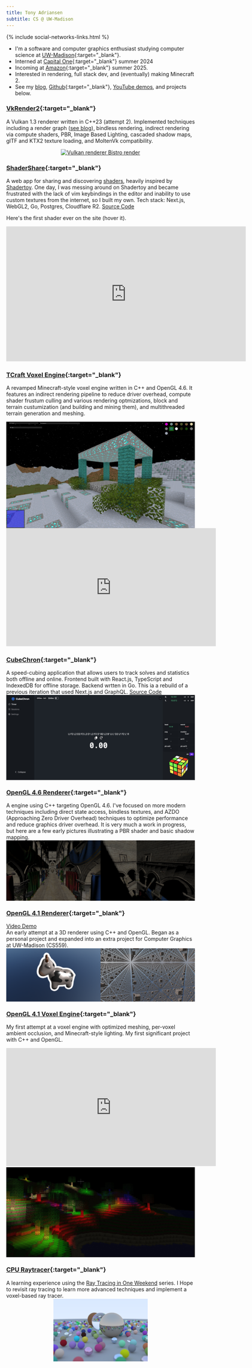 ```yaml
---
title: Tony Adriansen
subtitle: CS @ UW-Madison
---
```


{% include social-networks-links.html %}

- I'm a software and computer graphics enthusiast studying computer science at [UW-Madison](https://cs.wisc.edu){:target="\_blank"}.
- Interned at [Capital One](https://www.capitalone.com/tech/){:target="\_blank"} summer 2024
- Incoming at [Amazon](https://amazon.com){:target="\_blank"} summer 2025.
- Interested in rendering, full stack dev, and (eventually) making Minecraft 2.
- See my [blog](/blog), [Github](https://github.com/tonadr1022){:target="\_blank"}, [YouTube demos](https://www.youtube.com/@tonadr1022), and projects below.

### [VkRender2](https://github.com/tonadr1022/vkrender2){:target="\_blank"}

<p style="margin-top: 0;">
A Vulkan 1.3 renderer written in C++23 (attempt 2). Implemented techniques including a render graph (<a href="/2025-04-21-building-a-vulkan-render-graph/">see blog</a>), bindless rendering, indirect rendering via compute shaders, PBR, Image Based Lighting, cascaded shadow maps, glTF and KTX2 texture loading, and MoltenVk compatibility.
</p>

<a style="display: flex; justify-content: center;" href="https://github.com/tonadr1022/vkrender2">
    <img src="/assets/img/bistro.png" alt="Vulkan renderer Bistro render" >
</a>

### [ShaderShare](https://www.shader-share.com){:target="\_blank"}

<p style="margin: 0;">
A web app for sharing and discovering <a href="https://en.wikipedia.org/wiki/Shader" target="_blank">shaders</a>, heavily inspired by <a href="https://shadertoy.com" target="_blank">Shadertoy</a>. One day, I was messing around on Shadertoy and became frustrated with the lack of vim keybindings in the editor and inability to use custom textures from the internet, so I built my own. Tech stack: Next.js, WebGL2, Go, Postgres, Cloudflare R2. <a href="https://github.com/tonadr1022/shadershare" target="_blank">Source Code</a>
</p>
<p>
Here's the first shader ever on the site (hover it).
</p>

<iframe
  title="Shadershare Player"
  allowfullscreen
  allow="clipboard-write; web-share"
  width="640"
  height="360"
  style="border: none"
  src="https://www.shader-share.com/embed/shader/d16b208f-5e47-4855-987a-fed51782c86a"
></iframe>

### [TCraft Voxel Engine](https://github.com/tonadr1022/TCraft){:target="\_blank"}

<p style="margin-top: 0;">
A revamped Minecraft-style voxel engine written in C++ and OpenGL 4.6. It features an indirect rendering pipeline to reduce driver overhead, compute shader frustum culling and various rendering optmizations, block and terrain custumization (and building and mining them), and multithreaded terrain generation and meshing.
</p>

<a style="display: flex; justify-content: center;" href="https://github.com/tonadr1022/TCraft">
    <img src="/assets/img/tcraft_building.png" alt="TCraft Building" style="">
</a>

<iframe width="560" height="315" src="https://www.youtube.com/embed/videoseries?si=FyFUz2tZl2XnGsub&amp;list=PLHcOWdaLwRvwq5tjGYTkSlascX6TRfaxz" title="YouTube video player" frameborder="0" allow="accelerometer; autoplay; clipboard-write; encrypted-media; gyroscope; picture-in-picture; web-share" referrerpolicy="strict-origin-when-cross-origin" allowfullscreen></iframe>

### [CubeChron](https://cube-chron.com){:target="\_blank"}

<p style="margin: 0;">
A speed-cubing application that allows users to track solves and statistics both offline and online. Frontend built with React.js, TypeScript and IndexedDB for offline storage. Backend wrtten in Go. This ia a rebuild of a previous iteration that used Next.js and GraphQL. <a href="https://github.com/tonadr1022/speed-cube-time" target="_blank">Source Code</a>
</p>

<a style="display: flex; justify-content: center;" href="https://cube-chron.com">
    <img src="/assets/img/cube-chron-small.jpg" alt="CubeChron - Speedcubing timer" style="">
</a>

### [OpenGL 4.6 Renderer](https://github.com/tonadr1022/opengl_modern){:target="\_blank"}

<p style="margin: 0;">
A engine using C++ targeting OpenGL 4.6. I've focused on more modern techniques including direct state access, bindless textures, and AZDO (Approaching Zero Driver Overhead) techniques to optimize performance and reduce graphics driver overhead. It is very much a work in progress, but here are a few early pictures illustrating a PBR shader and basic shadow mapping.
</p>
<a style="display: flex;" class="project" href="https://github.com/tonadr1022/opengl_renderer">
    <img src="/assets/img/Sponza1.png" alt="4.6 Renderer Picture 1" style="width: 50%;">
    <img src="/assets/img/SponzaShadow.png" alt="4.6 Renderer Picture 2" style="width: 50%;">
</a>

### [OpenGL 4.1 Renderer](https://github.com/tonadr1022/opengl_renderer){:target="\_blank"}

<p style="margin: 0;" >
    <a style="margin: 0;" href="https://drive.google.com/file/d/12HNHJjyapD44S-P6WBDA-2trbGszb3au/view?usp=sharing" target="_blank">
Video Demo
    </a>
</p>
<p style="margin: 0;">
An early attempt at a 3D renderer using C++ and OpenGL. Began as a personal project and expanded into an extra project for Computer Graphics at UW-Madison (CS559).
</p>

<a style="display: flex;" class="project" href="https://github.com/tonadr1022/opengl_renderer">
    <img src="/assets/img/opengl_renderer_1.png" alt="Renderer Picture 1" style="width: 50%;">
    <img src="/assets/img/opengl_renderer_2.png" alt="Renderer Picture 2" style="width: 50%;">
</a>

### [OpenGL 4.1 Voxel Engine](https://github.com/tonadr1022/VoxelEngine3D){:target="\_blank"}

<p style="margin-top: 0;">
My first attempt at a voxel engine with optimized meshing, per-voxel ambient occlusion, and Minecraft-style lighting. My first significant project with C++ and OpenGL.
</p>

<iframe width="560" height="315" src="https://www.youtube.com/embed/Gp5DdJEja50?si=7CcDJ0-FSAuSgVp9" title="YouTube video player" frameborder="0" allow="accelerometer; autoplay; clipboard-write; encrypted-media; gyroscope; picture-in-picture; web-share" referrerpolicy="strict-origin-when-cross-origin" allowfullscreen></iframe>

<a style="display: flex; justify-content: center;" href="https://github.com/tonadr1022/VoxelEngine3D">
    <img src="/assets/img/voxel_1.jpg" alt="CPU Raytrace 1" style="">
</a>

### [CPU Raytracer](https://github.com/tonadr1022/CPURayTrace){:target="\_blank"}

<p style="margin: 0;">
A learning experience using the <a href="https://raytracing.github.io">Ray Tracing in One Weekend</a> series. I Hope to revisit ray tracing to learn more advanced techniques and implement a voxel-based ray tracer.
</p>

<a style="display: flex; justify-content: center;" href="https://github.com/tonadr1022/CPURayTrace">
    <img src="/assets/img/cpu_raytrace_1.png" alt="CPU Raytrace 1" style="width: 50%;">
</a>
